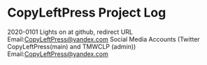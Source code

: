 # CopyLeftPress Project Log

2020-0101  Lights on at github, redirect URL
           Email:CopyLeftPress@yandex.com
           Social Media Accounts 
           (Twitter CopyLeftPress(main)  and TMWCLP (admin))
           Email:CopyLeftPress@yandex.com
